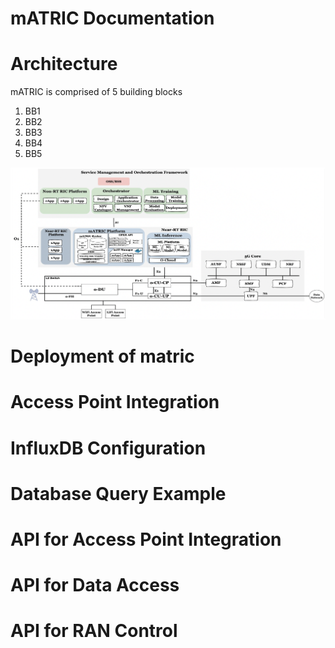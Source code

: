 # mATRIC Documentation
# Architecture

mATRIC is comprised of 5 building blocks

1. BB1
2. BB2
3. BB3
4. BB4
5. BB5

![alt text](/matric.png)

# Deployment of matric

# Access Point Integration

# InfluxDB Configuration

# Database Query Example

# API for Access Point Integration

# API for Data Access

# API for RAN Control
